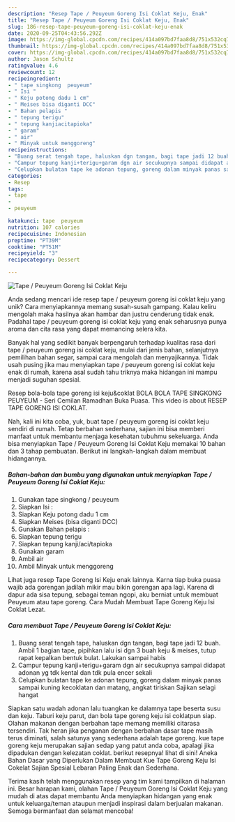 ```yaml
---
description: "Resep Tape / Peuyeum Goreng Isi Coklat Keju, Enak"
title: "Resep Tape / Peuyeum Goreng Isi Coklat Keju, Enak"
slug: 186-resep-tape-peuyeum-goreng-isi-coklat-keju-enak
date: 2020-09-25T04:43:56.292Z
image: https://img-global.cpcdn.com/recipes/414a097bd7faa8d8/751x532cq70/tape-peuyeum-goreng-isi-coklat-keju-foto-resep-utama.jpg
thumbnail: https://img-global.cpcdn.com/recipes/414a097bd7faa8d8/751x532cq70/tape-peuyeum-goreng-isi-coklat-keju-foto-resep-utama.jpg
cover: https://img-global.cpcdn.com/recipes/414a097bd7faa8d8/751x532cq70/tape-peuyeum-goreng-isi-coklat-keju-foto-resep-utama.jpg
author: Jason Schultz
ratingvalue: 4.6
reviewcount: 12
recipeingredient:
- " tape singkong  peuyeum"
- " Isi "
- " Keju potong dadu 1 cm"
- " Meises bisa diganti DCC"
- " Bahan pelapis "
- " tepung terigu"
- " tepung kanjiacitapioka"
- " garam"
- " air"
- " Minyak untuk menggoreng"
recipeinstructions:
- "Buang serat tengah tape, haluskan dgn tangan, bagi tape jadi 12 buah. Ambil 1 bagian tape, pipihkan lalu isi dgn 3 buah keju &amp; meises, tutup rapat kepalkan bentuk bulat. Lakukan sampai habis"
- "Campur tepung kanji+terigu+garam dgn air secukupnya sampai didapat adonan yg tdk kental dan tdk pula encer sekali"
- "Celupkan bulatan tape ke adonan tepung, goreng dalam minyak panas sampai kuning kecoklatan dan matang, angkat tiriskan Sajikan selagi hangat"
categories:
- Resep
tags:
- tape
- 
- peuyeum

katakunci: tape  peuyeum 
nutrition: 107 calories
recipecuisine: Indonesian
preptime: "PT39M"
cooktime: "PT51M"
recipeyield: "3"
recipecategory: Dessert

---
```



![Tape / Peuyeum Goreng Isi Coklat Keju](https://img-global.cpcdn.com/recipes/414a097bd7faa8d8/751x532cq70/tape-peuyeum-goreng-isi-coklat-keju-foto-resep-utama.jpg)

Anda sedang mencari ide resep tape / peuyeum goreng isi coklat keju yang unik? Cara menyiapkannya memang susah-susah gampang. Kalau keliru mengolah maka hasilnya akan hambar dan justru cenderung tidak enak. Padahal tape / peuyeum goreng isi coklat keju yang enak seharusnya punya aroma dan cita rasa yang dapat memancing selera kita.

Banyak hal yang sedikit banyak berpengaruh terhadap kualitas rasa dari tape / peuyeum goreng isi coklat keju, mulai dari jenis bahan, selanjutnya pemilihan bahan segar, sampai cara mengolah dan menyajikannya. Tidak usah pusing jika mau menyiapkan tape / peuyeum goreng isi coklat keju enak di rumah, karena asal sudah tahu triknya maka hidangan ini mampu menjadi suguhan spesial.

Resep bola-bola tape goreng isi keju&amp;coklat BOLA BOLA TAPE SINGKONG PEUYEUM - Seri Cemilan Ramadhan Buka Puasa. This video is about RESEP TAPE GORENG ISI COKLAT.


Nah, kali ini kita coba, yuk, buat tape / peuyeum goreng isi coklat keju sendiri di rumah. Tetap berbahan sederhana, sajian ini bisa memberi manfaat untuk membantu menjaga kesehatan tubuhmu sekeluarga. Anda bisa menyiapkan Tape / Peuyeum Goreng Isi Coklat Keju memakai 10 bahan dan 3 tahap pembuatan. Berikut ini langkah-langkah dalam membuat hidangannya.

<!--inarticleads1-->

##### Bahan-bahan dan bumbu yang digunakan untuk menyiapkan Tape / Peuyeum Goreng Isi Coklat Keju:

1. Gunakan  tape singkong / peuyeum
1. Siapkan  Isi :
1. Siapkan  Keju potong dadu 1 cm
1. Siapkan  Meises (bisa diganti DCC)
1. Gunakan  Bahan pelapis :
1. Siapkan  tepung terigu
1. Siapkan  tepung kanji/aci/tapioka
1. Gunakan  garam
1. Ambil  air
1. Ambil  Minyak untuk menggoreng


Lihat juga resep Tape Goreng Isi Keju enak lainnya. Karna tiap buka puasa wajib ada gorengan jadilah mikir mau bikin gorengan apa lagi. Karena di dapur ada sisa tepung, sebagai teman ngopi, aku berniat untuk membuat Peuyeum atau tape goreng. Cara Mudah Membuat Tape Goreng Keju Isi Coklat Lezat. 

<!--inarticleads2-->

##### Cara membuat Tape / Peuyeum Goreng Isi Coklat Keju:

1. Buang serat tengah tape, haluskan dgn tangan, bagi tape jadi 12 buah. Ambil 1 bagian tape, pipihkan lalu isi dgn 3 buah keju &amp; meises, tutup rapat kepalkan bentuk bulat. Lakukan sampai habis
1. Campur tepung kanji+terigu+garam dgn air secukupnya sampai didapat adonan yg tdk kental dan tdk pula encer sekali
1. Celupkan bulatan tape ke adonan tepung, goreng dalam minyak panas sampai kuning kecoklatan dan matang, angkat tiriskan Sajikan selagi hangat


Siapkan satu wadah adonan lalu tuangkan ke dalamnya tape beserta susu dan keju. Taburi keju parut, dan bola tape goreng keju isi coklatpun siap. Olahan makanan dengan berbahan tape memang memiliki citarasa tersendiri. Tak heran jika penganan dengan berbahan dasar tape masih terus diminati, salah satunya yang sederhana adalah tape goreng. kue tape goreng keju merupakan sajian sedap yang patut anda coba, apalagi jika dipadukan dengan kelezatan coklat. berikut resepnya! lihat di sini! Aneka Bahan Dasar yang Diperlukan Dalam Membuat Kue Tape Goreng Keju Isi Cokelat Sajian Spesial Lebaran Paling Enak dan Sederhana. 

Terima kasih telah menggunakan resep yang tim kami tampilkan di halaman ini. Besar harapan kami, olahan Tape / Peuyeum Goreng Isi Coklat Keju yang mudah di atas dapat membantu Anda menyiapkan hidangan yang enak untuk keluarga/teman ataupun menjadi inspirasi dalam berjualan makanan. Semoga bermanfaat dan selamat mencoba!
